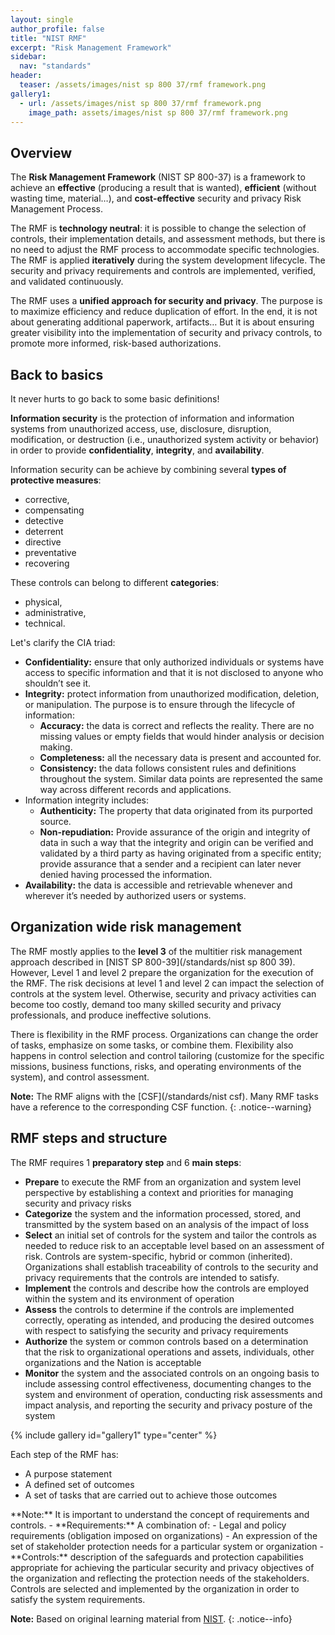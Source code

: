 ```yaml
---
layout: single
author_profile: false
title: "NIST RMF"
excerpt: "Risk Management Framework"
sidebar:
  nav: "standards"
header:
  teaser: /assets/images/nist sp 800 37/rmf framework.png
gallery1:
  - url: /assets/images/nist sp 800 37/rmf framework.png
    image_path: assets/images/nist sp 800 37/rmf framework.png
---
```


## Overview

The **Risk Management Framework** (NIST SP 800-37) is a framework to achieve an **effective** (producing a result that is wanted), **efficient** (without wasting time, material…), and **cost-effective** security and privacy Risk Management Process.

The RMF is **technology neutral**: it is possible to change the selection of controls, their implementation details, and assessment methods, but there is no need to adjust the RMF process to accommodate specific technologies. The RMF is applied **iteratively** during the system development lifecycle. The security and privacy requirements and controls are implemented, verified, and validated continuously.

The RMF uses a **unified approach for security and privacy**. The purpose is to maximize efficiency and reduce duplication of effort. In the end, it is not about generating additional paperwork, artifacts… But it is about ensuring greater visibility into the implementation of security and privacy controls, to promote more informed, risk-based authorizations.

## Back to basics

It never hurts to go back to some basic definitions!

**Information security** is the protection of information and information systems from unauthorized access, use, disclosure, disruption, modification, or destruction (i.e., unauthorized system activity or behavior) in order to provide **confidentiality**, **integrity**, and **availability**.

Information security can be achieve by combining several **types of protective measures**:
- corrective,
- compensating
- detective
- deterrent
- directive
- preventative
- recovering

These controls can belong to different **categories**:
- physical,
- administrative,
- technical.

Let's clarify the CIA triad:
- **Confidentiality:** ensure that only authorized individuals or systems have access to specific information and that it is not disclosed to anyone who shouldn’t see it.
- **Integrity:** protect information from unauthorized modification, deletion, or manipulation. The purpose is to ensure through the lifecycle of information:
    - **Accuracy:** the data is correct and reflects the reality. There are no missing values or empty fields that would hinder analysis or decision making.
    - **Completeness:** all the necessary data is present and accounted for.
    - **Consistency:** the data follows consistent rules and definitions throughout the system. Similar data points are represented the same way across different records and applications.
- Information integrity includes:
    - **Authenticity:** The property that data originated from its purported source.
    - **Non-repudiation:** Provide assurance of the origin and integrity of data in such a way that the integrity and origin can be verified and validated by a third party as having originated from a specific entity; provide assurance that a sender and a recipient can later never denied having processed the information.
- **Availability:** the data is accessible and retrievable whenever and wherever it’s needed by authorized users or systems.

## Organization wide risk management

The RMF mostly applies to the **level 3** of the multitier risk management approach described in [NIST SP 800-39](/standards/nist sp 800 39). However, Level 1 and level 2 prepare the organization for the execution of the RMF. The risk decisions at level 1 and level 2 can impact the selection of controls at the system level. Otherwise, security and privacy activities can become too costly, demand too many skilled security and privacy professionals, and produce ineffective solutions.

There is flexibility in the RMF process. Organizations can change the order of tasks, emphasize on some tasks, or combine them. Flexibility also happens in control selection and control tailoring (customize for the specific missions, business functions, risks, and operating environments of the system), and control assessment.

**Note:** The RMF aligns with the [CSF](/standards/nist csf). Many RMF tasks have a reference to the corresponding CSF function.
{: .notice--warning}

## RMF steps and structure

The RMF requires 1 **preparatory step** and 6 **main steps**:
- **Prepare** to execute the RMF from an organization and system level perspective by establishing a context and priorities for managing security and privacy risks
- **Categorize** the system and the information processed, stored, and transmitted by the system based on an analysis of the impact of loss
- **Select** an initial set of controls for the system and tailor the controls as needed to reduce risk to an acceptable level based on an assessment of risk. Controls are system-specific, hybrid or common (inherited). Organizations shall establish traceability of controls to the security and privacy requirements that the controls are intended to satisfy.
- **Implement** the controls and describe how the controls are employed within the system and its environment of operation
- **Assess** the controls to determine if the controls are implemented correctly, operating as intended, and producing the desired outcomes with respect to satisfying the security and privacy requirements
- **Authorize** the system or common controls based on a determination that the risk to organizational operations and assets, individuals, other organizations and the Nation is acceptable
- **Monitor** the system and the associated controls on an ongoing basis to include assessing control effectiveness, documenting changes to the system and environment of operation, conducting risk assessments and impact analysis, and reporting the security and privacy posture of the system

{% include gallery id="gallery1" type="center" %}

Each step of the RMF has:
- A purpose statement
- A defined set of outcomes
- A set of tasks that are carried out to achieve those outcomes

<div class="notice--warning" markdown="1">   
**Note:** It is important to understand the concept of requirements and controls.
- **Requirements:** A combination of:
    - Legal and policy requirements (obligation imposed on organizations)
    - An expression of the set of stakeholder protection needs for a particular system or organization
- **Controls:** description of the safeguards and protection capabilities appropriate for achieving the particular security and privacy objectives of the organization and reflecting the protection needs of the stakeholders. Controls are selected and implemented by the organization in order to satisfy the system requirements.
</div>

**Note:** Based on original learning material from [NIST](https://www.nist.gov/).
{: .notice--info}
